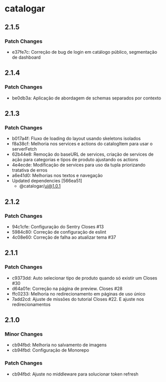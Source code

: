 # catalogar

## 2.1.5

### Patch Changes

- e37fe7c: Correção de bug de login em catálogo público, segmentação de dashboard

## 2.1.4

### Patch Changes

- be0db3a: Aplicação de abordagem de schemas separados por contexto

## 2.1.3

### Patch Changes

- b017a4f: Fluxo de loading do layout usando skeletons isolados
- f8a38cf: Melhoria nos services e actions do catalogItem para usar o serverFetch
- 62b44e8: Remoção do baseURL de services, criação de services de ação para categorias e tipos de produto ajustando os actions
- 4e4ecde: Modificação de services para uso da tupla priorizando tratativa de erros
- a6e41d0: Melhorias nos textos e navegação
- Updated dependencies [566ea51]
  - @catalogar/ui@1.0.1

## 2.1.2

### Patch Changes

- 94c1cfe: Configuração do Sentry Closes #13
- 5984c80: Correção de configuração de eslint
- 4c08e60: Correção de falha ao atualizar tema #37

## 2.1.1

### Patch Changes

- c9373dd: Auto selecionar tipo de produto quando só existir um Closes #30
- d64a01e: Correção na página de preview. Closes #28
- ffc0233: Melhoria no redirecionamento em páginas de uso único
- 7add2cd: Ajuste de missões do tutorial Closes #22. E ajuste nos redirecionamentos

## 2.1.0

### Minor Changes

- cb94fbd: Melhoria no salvamento de imagens
- cb94fbd: Configuração de Monorepo

### Patch Changes

- cb94fbd: Ajuste no middleware para solucionar token refresh
